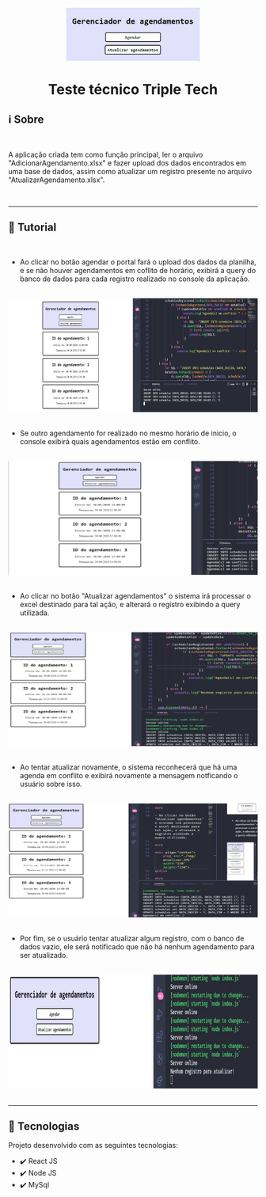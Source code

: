 <h1 align="center"> 
<br>
    <img src="./img/titulo.JPG" width="270">
<br>
<br>
Teste técnico Triple Tech
</h1>

## :information_source: Sobre

<br>

A aplicação criada tem como função principal, ler o arquivo "AdicionarAgendamento.xlsx" e fazer upload dos dados encontrados em uma base de dados, assim como atualizar um registro presente no arquivo "AtualizarAgendamento.xlsx".

<br>

<hr />

## :page_with_curl: Tutorial

<br>

- Ao clicar no botão agendar o portal fará o upload dos dados da planilha, e se não houver agendamentos em coflito de horário, exibirá a query do banco de dados para cada registro realizado no console da aplicação.

<br>

<div align="center">
    <img src="./img/cadastro.JPG" width="570" height="230">
</div>

<br>

- Se outro agendamento for realizado no mesmo horário de inicio, o console exibirá quais agendamentos estão em conflito.

<br>

<div align="center">
    <img src="./img/validacaocadastro.JPG" width="570" height="230">
</div>

<br>

- Ao clicar no botão "Atualizar agendamentos" o sistema irá processar o excel destinado para tal ação, e alterará o registro exibindo a query utilizada.

<br>

<div align="center">
    <img src="./img/atualizar.JPG" width="570" height="230">
</div>

<br>

- Ao tentar atualizar novamente, o sistema reconhecerá que há uma agenda em conflito e exibirá novamente a mensagem notficando o usuário sobre isso.

<br>

<div align="center">
    <img src="./img/validacaoatualizar2.JPG" width="570" height="230">
</div>

<br>

- Por fim, se o usuário tentar atualizar algum registro, com o banco de dados vazio, ele será notificado que não há nenhum agendamento para ser atualizado.

<br>

<div align="center">
    <img src="./img/validacaoatualizar.JPG" width="570" height="230">
</div>

<br>

<hr />

## :rocket: Tecnologias 

Projeto desenvolvido com as seguintes tecnologias:

- :heavy_check_mark: React JS
- :heavy_check_mark: Node JS
- :heavy_check_mark: MySql